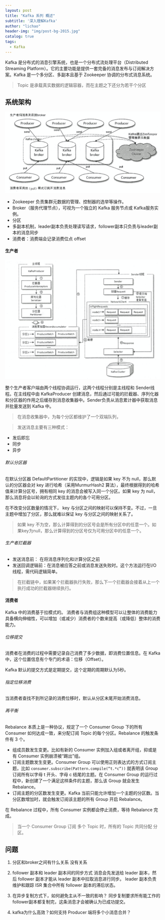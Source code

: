 ```yaml
---
layout: post
title: "Kafka 系列 概述"
subtitle: '深入理解Kafka'
author: "lichao"
header-img: "img/post-bg-2015.jpg"
catalog: true
tags:
  - Kafka
---
```


Kafka 是分布式的消息引擎系统，也是一个分布式流处理平台（Distributed Streaming Platform）。它的主要功能是提供一套完备的消息发布与订阅解决方案。Kafka 是一个多分区、多副本且基于 Zookeeper 协调的分布式消息系统。

> Topic 是承载真实数据的逻辑容器，而在主题之下还分为若干个分区
## 系统架构
![系统架构](/img/mq/1.png)     
* Zookeeper 负责集群元数据的管理、控制器的选举等操作。
* Broker（服务代理节点），可视为一个独立的 Kafka 服务节点或 Kafka服务实例。
* 分区
* 多副本机制，leader副本负责处理读写请求，follower副本只负责与leader副本的消息同步
* 消费者：消费端会记录消费位点 offset

#### 生产者

![生产者架构](/img/mq/2.png)     

整个生产者客户端由两个线程协调运行，这两个线程分别是主线程和 Sender线程。在主线程中由 KafkaProducer 创建消息，然后通过可能的拦截器、序列化器和分区器的作用之后缓存到消息收集器中。Sender负责从消息累计器中获取消息并批量发送到 Kafka 中。

> 在消息收集器中，为每个分区都维护了一个双端队列，

> 发送消息主要有三种模式：
* 发后即忘
* 同步
* 异步

###### 默认分区器
在默认分区器 DefaultPartitioner 的实现中，逻辑是如果 key 不为 null，那么默认的分区器会对 key 进行哈希（采用MurmurHash2 算法），最终根据得到的哈希值来计算分区号，拥有相同 key 的消息会被写入同一个分区。如果 key 为 null， 那么消息将会以轮询的方式发往主题内的各个可用分区。

在不改变分区数量的情况下， key 与分区之间的映射可以保持不变。不过，一旦主题中增加了分区，那么就难以保证 key 与分区之间的映射关系了。

> 如果 key 不为空，那么计算得到的分区号会是所有分区中的任意一个。如果key为null，那么计算得到的分区号仅为可用分区中的任意一个。

###### 生产者拦截器
* 发送消息前： 在将消息序列化和计算分区之前
* 发送回调逻辑前：在消息被应答之前或消息发送失败时。这个方法运行在I/O线程，需代码逻辑简单。

> 在拦截链中，如果某个拦截器执行失败，那么下一个拦截器会接着从上一个执行成功的拦截器继续执行。

#### 消费者
Kafka 中的消费基于拉模式的。
消费者与消费组这种模型可以让整体的消费能力具备横向伸缩性，可以增加（或减少）消费者的个数来提高（或降低〕整体的消费能力。
###### 位移提交
消费者在消费的过程中需要记录自己消费了多少数据，即消费位置信息。在 Kafka 中，这个位置信息有个专门的术语：位移（Offset）。

Kafka 默认的提交方式是定期提交，这个定期的周期默认为5秒。

###### 指定位移消费
当消费者查找不到所记录的消费位移时，默认从分区末尾开始消费消息。

###### 再平衡
Rebalance 本质上是一种协议，规定了一个 Consumer Group 下的所有 Consumer 如何达成一致，来分配订阅 Topic 的每个分区。Rebalance 的触发条件有 3 个。
* 组成员数发生变更。比如有新的 Consumer 实例加入组或者离开组，抑或是有 Consumer 实例崩溃被“踢出”组。
* 订阅主题数发生变更。Consumer Group 可以使用正则表达式的方式订阅主题，比如 ```consumer.subscribe(Pattern.compile(“t.*c”))``` 就表明该 Group 订阅所有以字母 t 开头、字母 c 结尾的主题。在 Consumer Group 的运行过程中，新创建了一个满足这样条件的主题，那么该 Group 就会发生 Rebalance。
* 订阅主题的分区数发生变更。Kafka 当前只能允许增加一个主题的分区数。当分区数增加时，就会触发订阅该主题的所有 Group 开启 Rebalance。

在 Rebalance 过程中，所有 Consumer 实例都会停止消费，等待 Rebalance 完成。

> 当一个 Consumer Group 订阅 多个 Topic 时，所有的 Topic 共同分配 分区。
## 问题
1. 分区和broker之间有什么关系
没有关系
2. follower 副本和 leader 副本间的同步方式
消息会先发送给 leader 副本，然后 follower 副本才能从 leader 副本中拉取消息进行同步。
leader 副本负责维护和跟踪 ISR 集合中所有 follower 副本的滞后状态。

3. 在异步复制方式下，如何避免主从不一致的影响？
同步复制要求所有能工作的follower副本都复制完，这条消息才会被确认为已成功提交。
4. kafka为什么高效？如何支持 Producer 端将多个小消息合并？

